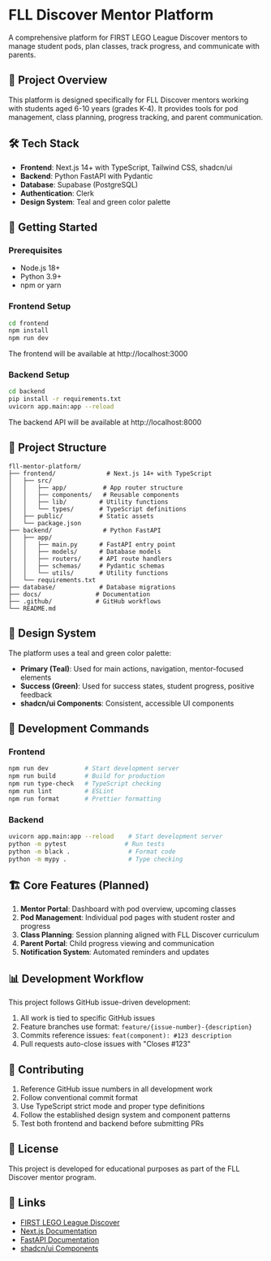 # FLL Discover Mentor Platform

A comprehensive platform for FIRST LEGO League Discover mentors to manage student pods, plan classes, track progress, and communicate with parents.

## 🎯 Project Overview

This platform is designed specifically for FLL Discover mentors working with students aged 6-10 years (grades K-4). It provides tools for pod management, class planning, progress tracking, and parent communication.

## 🛠 Tech Stack

- **Frontend**: Next.js 14+ with TypeScript, Tailwind CSS, shadcn/ui
- **Backend**: Python FastAPI with Pydantic
- **Database**: Supabase (PostgreSQL)
- **Authentication**: Clerk
- **Design System**: Teal and green color palette

## 🚀 Getting Started

### Prerequisites

- Node.js 18+ 
- Python 3.9+
- npm or yarn

### Frontend Setup

```bash
cd frontend
npm install
npm run dev
```

The frontend will be available at http://localhost:3000

### Backend Setup

```bash
cd backend
pip install -r requirements.txt
uvicorn app.main:app --reload
```

The backend API will be available at http://localhost:8000

## 📁 Project Structure

```
fll-mentor-platform/
├── frontend/              # Next.js 14+ with TypeScript
│   ├── src/
│   │   ├── app/          # App router structure  
│   │   ├── components/   # Reusable components
│   │   ├── lib/         # Utility functions
│   │   └── types/       # TypeScript definitions
│   ├── public/          # Static assets
│   └── package.json
├── backend/              # Python FastAPI
│   ├── app/
│   │   ├── main.py      # FastAPI entry point
│   │   ├── models/      # Database models
│   │   ├── routers/     # API route handlers
│   │   ├── schemas/     # Pydantic schemas
│   │   └── utils/       # Utility functions
│   └── requirements.txt
├── database/            # Database migrations
├── docs/               # Documentation
├── .github/            # GitHub workflows
└── README.md
```

## 🎨 Design System

The platform uses a teal and green color palette:

- **Primary (Teal)**: Used for main actions, navigation, mentor-focused elements
- **Success (Green)**: Used for success states, student progress, positive feedback
- **shadcn/ui Components**: Consistent, accessible UI components

## 🔗 Development Commands

### Frontend
```bash
npm run dev          # Start development server
npm run build        # Build for production  
npm run type-check   # TypeScript checking
npm run lint         # ESLint
npm run format       # Prettier formatting
```

### Backend
```bash
uvicorn app.main:app --reload    # Start development server
python -m pytest                # Run tests  
python -m black .                # Format code
python -m mypy .                 # Type checking
```

## 🏗️ Core Features (Planned)

1. **Mentor Portal**: Dashboard with pod overview, upcoming classes
2. **Pod Management**: Individual pod pages with student roster and progress
3. **Class Planning**: Session planning aligned with FLL Discover curriculum  
4. **Parent Portal**: Child progress viewing and communication
5. **Notification System**: Automated reminders and updates

## 📊 Development Workflow

This project follows GitHub issue-driven development:

1. All work is tied to specific GitHub issues
2. Feature branches use format: `feature/{issue-number}-{description}`
3. Commits reference issues: `feat(component): #123 description`
4. Pull requests auto-close issues with "Closes #123"

## 🤝 Contributing

1. Reference GitHub issue numbers in all development work
2. Follow conventional commit format
3. Use TypeScript strict mode and proper type definitions
4. Follow the established design system and component patterns
5. Test both frontend and backend before submitting PRs

## 📄 License

This project is developed for educational purposes as part of the FLL Discover mentor program.

## 🔗 Links

- [FIRST LEGO League Discover](https://www.firstlegoleague.org/discover)
- [Next.js Documentation](https://nextjs.org/docs)
- [FastAPI Documentation](https://fastapi.tiangolo.com/)
- [shadcn/ui Components](https://ui.shadcn.com/)
